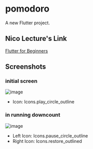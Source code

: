 # pomodoro

A new Flutter project.

## Nico Lecture's Link

[Flutter for Beginners](https://nomadcoders.co/flutter-for-beginners)

## Screenshots

### initial screen

![image](https://user-images.githubusercontent.com/12408453/218431253-8229001f-553f-466e-90ba-1c9d7b9a723f.png)

- Icon: Icons.play_circle_outline

### in running downcount

![image](https://user-images.githubusercontent.com/12408453/218431374-99b9a9eb-fb0b-4126-9325-1e82c2df3279.png)

- Left Icon: Icons.pause_circle_outline
- Right Icon: Icons.restore_outlined
